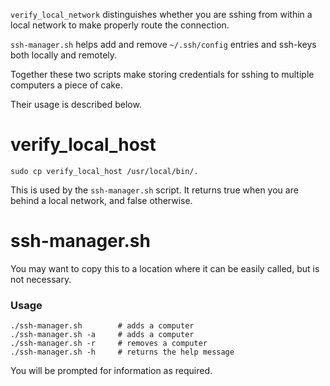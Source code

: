 `verify_local_network` distinguishes whether you are sshing from within a local 
network to make properly route the connection.

`ssh-manager.sh` helps add and remove `~/.ssh/config` entries and ssh-keys both 
locally and remotely. 

Together these two scripts make storing credentials for sshing to multiple 
computers a piece of cake.

Their usage is described below.

# verify_local_host

```
sudo cp verify_local_host /usr/local/bin/.
```

This is used by the `ssh-manager.sh` script. It returns true when you are 
behind a local network, and false otherwise.

# ssh-manager.sh

You may want to copy this to a location where it can be easily called, but is 
not necessary.

### Usage

```
./ssh-manager.sh        # adds a computer
./ssh-manager.sh -a     # adds a computer
./ssh-manager.sh -r     # removes a computer
./ssh-manager.sh -h     # returns the help message
```

You will be prompted for information as required.
